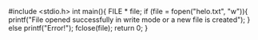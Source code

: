 #include <stdio.h>
int main(){
   FILE * file;
   if (file = fopen("helo.txt", "w")){
      printf("File opened successfully in write mode or a new file is created");
   }
   else
   printf("Error!");
   fclose(file);
   return 0;
}
